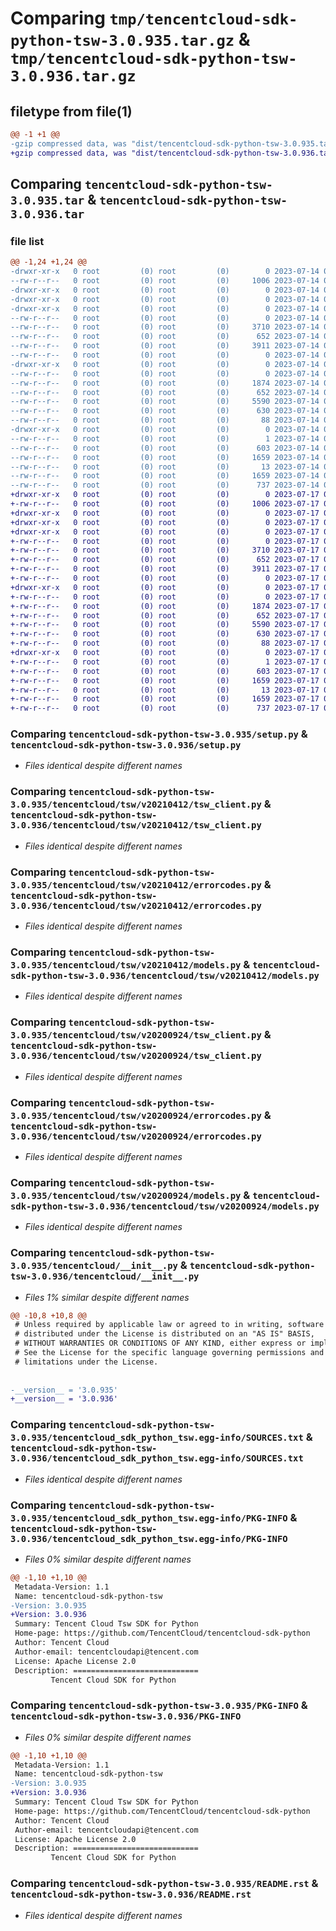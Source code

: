 # Comparing `tmp/tencentcloud-sdk-python-tsw-3.0.935.tar.gz` & `tmp/tencentcloud-sdk-python-tsw-3.0.936.tar.gz`

## filetype from file(1)

```diff
@@ -1 +1 @@
-gzip compressed data, was "dist/tencentcloud-sdk-python-tsw-3.0.935.tar", last modified: Fri Jul 14 00:45:03 2023, max compression
+gzip compressed data, was "dist/tencentcloud-sdk-python-tsw-3.0.936.tar", last modified: Mon Jul 17 00:39:02 2023, max compression
```

## Comparing `tencentcloud-sdk-python-tsw-3.0.935.tar` & `tencentcloud-sdk-python-tsw-3.0.936.tar`

### file list

```diff
@@ -1,24 +1,24 @@
-drwxr-xr-x   0 root         (0) root         (0)        0 2023-07-14 00:45:03.000000 tencentcloud-sdk-python-tsw-3.0.935/
--rw-r--r--   0 root         (0) root         (0)     1006 2023-07-14 00:45:03.000000 tencentcloud-sdk-python-tsw-3.0.935/setup.py
-drwxr-xr-x   0 root         (0) root         (0)        0 2023-07-14 00:45:03.000000 tencentcloud-sdk-python-tsw-3.0.935/tencentcloud/
-drwxr-xr-x   0 root         (0) root         (0)        0 2023-07-14 00:45:03.000000 tencentcloud-sdk-python-tsw-3.0.935/tencentcloud/tsw/
-drwxr-xr-x   0 root         (0) root         (0)        0 2023-07-14 00:45:03.000000 tencentcloud-sdk-python-tsw-3.0.935/tencentcloud/tsw/v20210412/
--rw-r--r--   0 root         (0) root         (0)        0 2023-07-14 00:45:03.000000 tencentcloud-sdk-python-tsw-3.0.935/tencentcloud/tsw/v20210412/__init__.py
--rw-r--r--   0 root         (0) root         (0)     3710 2023-07-14 00:45:03.000000 tencentcloud-sdk-python-tsw-3.0.935/tencentcloud/tsw/v20210412/tsw_client.py
--rw-r--r--   0 root         (0) root         (0)      652 2023-07-14 00:45:03.000000 tencentcloud-sdk-python-tsw-3.0.935/tencentcloud/tsw/v20210412/errorcodes.py
--rw-r--r--   0 root         (0) root         (0)     3911 2023-07-14 00:45:03.000000 tencentcloud-sdk-python-tsw-3.0.935/tencentcloud/tsw/v20210412/models.py
--rw-r--r--   0 root         (0) root         (0)        0 2023-07-14 00:45:03.000000 tencentcloud-sdk-python-tsw-3.0.935/tencentcloud/tsw/__init__.py
-drwxr-xr-x   0 root         (0) root         (0)        0 2023-07-14 00:45:03.000000 tencentcloud-sdk-python-tsw-3.0.935/tencentcloud/tsw/v20200924/
--rw-r--r--   0 root         (0) root         (0)        0 2023-07-14 00:45:03.000000 tencentcloud-sdk-python-tsw-3.0.935/tencentcloud/tsw/v20200924/__init__.py
--rw-r--r--   0 root         (0) root         (0)     1874 2023-07-14 00:45:03.000000 tencentcloud-sdk-python-tsw-3.0.935/tencentcloud/tsw/v20200924/tsw_client.py
--rw-r--r--   0 root         (0) root         (0)      652 2023-07-14 00:45:03.000000 tencentcloud-sdk-python-tsw-3.0.935/tencentcloud/tsw/v20200924/errorcodes.py
--rw-r--r--   0 root         (0) root         (0)     5590 2023-07-14 00:45:03.000000 tencentcloud-sdk-python-tsw-3.0.935/tencentcloud/tsw/v20200924/models.py
--rw-r--r--   0 root         (0) root         (0)      630 2023-07-14 00:45:03.000000 tencentcloud-sdk-python-tsw-3.0.935/tencentcloud/__init__.py
--rw-r--r--   0 root         (0) root         (0)       88 2023-07-14 00:45:03.000000 tencentcloud-sdk-python-tsw-3.0.935/setup.cfg
-drwxr-xr-x   0 root         (0) root         (0)        0 2023-07-14 00:45:03.000000 tencentcloud-sdk-python-tsw-3.0.935/tencentcloud_sdk_python_tsw.egg-info/
--rw-r--r--   0 root         (0) root         (0)        1 2023-07-14 00:45:03.000000 tencentcloud-sdk-python-tsw-3.0.935/tencentcloud_sdk_python_tsw.egg-info/dependency_links.txt
--rw-r--r--   0 root         (0) root         (0)      603 2023-07-14 00:45:03.000000 tencentcloud-sdk-python-tsw-3.0.935/tencentcloud_sdk_python_tsw.egg-info/SOURCES.txt
--rw-r--r--   0 root         (0) root         (0)     1659 2023-07-14 00:45:03.000000 tencentcloud-sdk-python-tsw-3.0.935/tencentcloud_sdk_python_tsw.egg-info/PKG-INFO
--rw-r--r--   0 root         (0) root         (0)       13 2023-07-14 00:45:03.000000 tencentcloud-sdk-python-tsw-3.0.935/tencentcloud_sdk_python_tsw.egg-info/top_level.txt
--rw-r--r--   0 root         (0) root         (0)     1659 2023-07-14 00:45:03.000000 tencentcloud-sdk-python-tsw-3.0.935/PKG-INFO
--rw-r--r--   0 root         (0) root         (0)      737 2023-07-14 00:45:03.000000 tencentcloud-sdk-python-tsw-3.0.935/README.rst
+drwxr-xr-x   0 root         (0) root         (0)        0 2023-07-17 00:39:02.000000 tencentcloud-sdk-python-tsw-3.0.936/
+-rw-r--r--   0 root         (0) root         (0)     1006 2023-07-17 00:39:02.000000 tencentcloud-sdk-python-tsw-3.0.936/setup.py
+drwxr-xr-x   0 root         (0) root         (0)        0 2023-07-17 00:39:02.000000 tencentcloud-sdk-python-tsw-3.0.936/tencentcloud/
+drwxr-xr-x   0 root         (0) root         (0)        0 2023-07-17 00:39:02.000000 tencentcloud-sdk-python-tsw-3.0.936/tencentcloud/tsw/
+drwxr-xr-x   0 root         (0) root         (0)        0 2023-07-17 00:39:02.000000 tencentcloud-sdk-python-tsw-3.0.936/tencentcloud/tsw/v20210412/
+-rw-r--r--   0 root         (0) root         (0)        0 2023-07-17 00:39:02.000000 tencentcloud-sdk-python-tsw-3.0.936/tencentcloud/tsw/v20210412/__init__.py
+-rw-r--r--   0 root         (0) root         (0)     3710 2023-07-17 00:39:02.000000 tencentcloud-sdk-python-tsw-3.0.936/tencentcloud/tsw/v20210412/tsw_client.py
+-rw-r--r--   0 root         (0) root         (0)      652 2023-07-17 00:39:02.000000 tencentcloud-sdk-python-tsw-3.0.936/tencentcloud/tsw/v20210412/errorcodes.py
+-rw-r--r--   0 root         (0) root         (0)     3911 2023-07-17 00:39:02.000000 tencentcloud-sdk-python-tsw-3.0.936/tencentcloud/tsw/v20210412/models.py
+-rw-r--r--   0 root         (0) root         (0)        0 2023-07-17 00:39:02.000000 tencentcloud-sdk-python-tsw-3.0.936/tencentcloud/tsw/__init__.py
+drwxr-xr-x   0 root         (0) root         (0)        0 2023-07-17 00:39:02.000000 tencentcloud-sdk-python-tsw-3.0.936/tencentcloud/tsw/v20200924/
+-rw-r--r--   0 root         (0) root         (0)        0 2023-07-17 00:39:02.000000 tencentcloud-sdk-python-tsw-3.0.936/tencentcloud/tsw/v20200924/__init__.py
+-rw-r--r--   0 root         (0) root         (0)     1874 2023-07-17 00:39:02.000000 tencentcloud-sdk-python-tsw-3.0.936/tencentcloud/tsw/v20200924/tsw_client.py
+-rw-r--r--   0 root         (0) root         (0)      652 2023-07-17 00:39:02.000000 tencentcloud-sdk-python-tsw-3.0.936/tencentcloud/tsw/v20200924/errorcodes.py
+-rw-r--r--   0 root         (0) root         (0)     5590 2023-07-17 00:39:02.000000 tencentcloud-sdk-python-tsw-3.0.936/tencentcloud/tsw/v20200924/models.py
+-rw-r--r--   0 root         (0) root         (0)      630 2023-07-17 00:39:02.000000 tencentcloud-sdk-python-tsw-3.0.936/tencentcloud/__init__.py
+-rw-r--r--   0 root         (0) root         (0)       88 2023-07-17 00:39:02.000000 tencentcloud-sdk-python-tsw-3.0.936/setup.cfg
+drwxr-xr-x   0 root         (0) root         (0)        0 2023-07-17 00:39:02.000000 tencentcloud-sdk-python-tsw-3.0.936/tencentcloud_sdk_python_tsw.egg-info/
+-rw-r--r--   0 root         (0) root         (0)        1 2023-07-17 00:39:02.000000 tencentcloud-sdk-python-tsw-3.0.936/tencentcloud_sdk_python_tsw.egg-info/dependency_links.txt
+-rw-r--r--   0 root         (0) root         (0)      603 2023-07-17 00:39:02.000000 tencentcloud-sdk-python-tsw-3.0.936/tencentcloud_sdk_python_tsw.egg-info/SOURCES.txt
+-rw-r--r--   0 root         (0) root         (0)     1659 2023-07-17 00:39:02.000000 tencentcloud-sdk-python-tsw-3.0.936/tencentcloud_sdk_python_tsw.egg-info/PKG-INFO
+-rw-r--r--   0 root         (0) root         (0)       13 2023-07-17 00:39:02.000000 tencentcloud-sdk-python-tsw-3.0.936/tencentcloud_sdk_python_tsw.egg-info/top_level.txt
+-rw-r--r--   0 root         (0) root         (0)     1659 2023-07-17 00:39:02.000000 tencentcloud-sdk-python-tsw-3.0.936/PKG-INFO
+-rw-r--r--   0 root         (0) root         (0)      737 2023-07-17 00:39:02.000000 tencentcloud-sdk-python-tsw-3.0.936/README.rst
```

### Comparing `tencentcloud-sdk-python-tsw-3.0.935/setup.py` & `tencentcloud-sdk-python-tsw-3.0.936/setup.py`

 * *Files identical despite different names*

### Comparing `tencentcloud-sdk-python-tsw-3.0.935/tencentcloud/tsw/v20210412/tsw_client.py` & `tencentcloud-sdk-python-tsw-3.0.936/tencentcloud/tsw/v20210412/tsw_client.py`

 * *Files identical despite different names*

### Comparing `tencentcloud-sdk-python-tsw-3.0.935/tencentcloud/tsw/v20210412/errorcodes.py` & `tencentcloud-sdk-python-tsw-3.0.936/tencentcloud/tsw/v20210412/errorcodes.py`

 * *Files identical despite different names*

### Comparing `tencentcloud-sdk-python-tsw-3.0.935/tencentcloud/tsw/v20210412/models.py` & `tencentcloud-sdk-python-tsw-3.0.936/tencentcloud/tsw/v20210412/models.py`

 * *Files identical despite different names*

### Comparing `tencentcloud-sdk-python-tsw-3.0.935/tencentcloud/tsw/v20200924/tsw_client.py` & `tencentcloud-sdk-python-tsw-3.0.936/tencentcloud/tsw/v20200924/tsw_client.py`

 * *Files identical despite different names*

### Comparing `tencentcloud-sdk-python-tsw-3.0.935/tencentcloud/tsw/v20200924/errorcodes.py` & `tencentcloud-sdk-python-tsw-3.0.936/tencentcloud/tsw/v20200924/errorcodes.py`

 * *Files identical despite different names*

### Comparing `tencentcloud-sdk-python-tsw-3.0.935/tencentcloud/tsw/v20200924/models.py` & `tencentcloud-sdk-python-tsw-3.0.936/tencentcloud/tsw/v20200924/models.py`

 * *Files identical despite different names*

### Comparing `tencentcloud-sdk-python-tsw-3.0.935/tencentcloud/__init__.py` & `tencentcloud-sdk-python-tsw-3.0.936/tencentcloud/__init__.py`

 * *Files 1% similar despite different names*

```diff
@@ -10,8 +10,8 @@
 # Unless required by applicable law or agreed to in writing, software
 # distributed under the License is distributed on an "AS IS" BASIS,
 # WITHOUT WARRANTIES OR CONDITIONS OF ANY KIND, either express or implied.
 # See the License for the specific language governing permissions and
 # limitations under the License.
 
 
-__version__ = '3.0.935'
+__version__ = '3.0.936'
```

### Comparing `tencentcloud-sdk-python-tsw-3.0.935/tencentcloud_sdk_python_tsw.egg-info/SOURCES.txt` & `tencentcloud-sdk-python-tsw-3.0.936/tencentcloud_sdk_python_tsw.egg-info/SOURCES.txt`

 * *Files identical despite different names*

### Comparing `tencentcloud-sdk-python-tsw-3.0.935/tencentcloud_sdk_python_tsw.egg-info/PKG-INFO` & `tencentcloud-sdk-python-tsw-3.0.936/tencentcloud_sdk_python_tsw.egg-info/PKG-INFO`

 * *Files 0% similar despite different names*

```diff
@@ -1,10 +1,10 @@
 Metadata-Version: 1.1
 Name: tencentcloud-sdk-python-tsw
-Version: 3.0.935
+Version: 3.0.936
 Summary: Tencent Cloud Tsw SDK for Python
 Home-page: https://github.com/TencentCloud/tencentcloud-sdk-python
 Author: Tencent Cloud
 Author-email: tencentcloudapi@tencent.com
 License: Apache License 2.0
 Description: ============================
         Tencent Cloud SDK for Python
```

### Comparing `tencentcloud-sdk-python-tsw-3.0.935/PKG-INFO` & `tencentcloud-sdk-python-tsw-3.0.936/PKG-INFO`

 * *Files 0% similar despite different names*

```diff
@@ -1,10 +1,10 @@
 Metadata-Version: 1.1
 Name: tencentcloud-sdk-python-tsw
-Version: 3.0.935
+Version: 3.0.936
 Summary: Tencent Cloud Tsw SDK for Python
 Home-page: https://github.com/TencentCloud/tencentcloud-sdk-python
 Author: Tencent Cloud
 Author-email: tencentcloudapi@tencent.com
 License: Apache License 2.0
 Description: ============================
         Tencent Cloud SDK for Python
```

### Comparing `tencentcloud-sdk-python-tsw-3.0.935/README.rst` & `tencentcloud-sdk-python-tsw-3.0.936/README.rst`

 * *Files identical despite different names*

